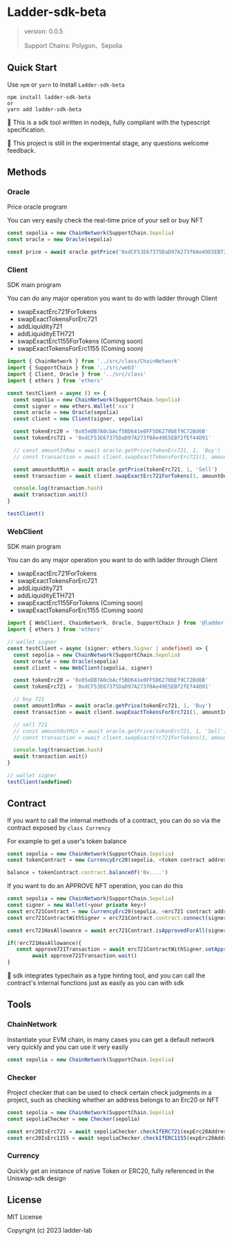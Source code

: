 # Ladder-sdk-beta

> version: 0.0.5
>
> Support Chains: Polygon、Sepolia

## Quick Start

Use `npm` or `yarn` to install `Ladder-sdk-beta`

```shell
npm install ladder-sdk-beta
or
yarn add ladder-sdk-beta
```

🔧 This is a sdk tool written in nodejs, fully compliant with the typescript specification.

🧪 This project is still in the experimental stage, any questions welcome feedback.

## Methods

### Oracle

Price oracle program

You can very easily check the real-time price of your sell or buy NFT

```ts
const sepolia = new ChainNetwork(SupportChain.Sepolia)
const oracle = new Oracle(sepolia)

const price = await oracle.getPrice('0xdCF53E67375DaD97A273f0Ae49E5EBf2fEf44D91', 1, 'Sell')
```

### Client

SDK main program

You can do any major operation you want to do with ladder through Client

- swapExactErc721ForTokens
- swapExactTokensForErc721
- addLiquidity721
- addLiquidityETH721
- swapExactErc1155ForTokens (Coming soon)
- swapExactTokensForErc1155 (Coming soon)

```ts
import { ChainNetwork } from '../src/class/ChainNetwork'
import { SupportChain } from '../src/web3'
import { Client, Oracle } from '../src/class'
import { ethers } from 'ethers'

const testClient = async () => {
  const sepolia = new ChainNetwork(SupportChain.Sepolia)
  const signer = new ethers.Wallet('xxx')
  const oracle = new Oracle(sepolia)
  const client = new Client(signer, sepolia)

  const tokenErc20 = '0x85eDB7A0cbAcf5BD641e0FF5D6270bEf9C72Bd6B'
  const tokenErc721 = '0xdCF53E67375DaD97A273f0Ae49E5EBf2fEf44D91'

  // const amountInMax = await oracle.getPrice(tokenErc721, 1, 'Buy')
  // const transaction = await client.swapExactTokensForErc721(1, amountInMax, [tokenErc20, tokenErc721])

  const amountOutMin = await oracle.getPrice(tokenErc721, 1, 'Sell')
  const transaction = await client.swapExactErc721ForTokens(1, amountOutMin, [tokenErc721, tokenErc20])

  console.log(transaction.hash)
  await transaction.wait()
}

testClient()
```

### WebClient

SDK main program

You can do any major operation you want to do with ladder through Client

- swapExactErc721ForTokens
- swapExactTokensForErc721
- addLiquidity721
- addLiquidityETH721
- swapExactErc1155ForTokens (Coming soon)
- swapExactTokensForErc1155 (Coming soon)

```ts
import { WebClient, ChainNetwork, Oracle, SupportChain } from '@ladder-team/sdk'
import { ethers } from 'ethers'

// wallet signer
const testClient = async (signer: ethers.Signer | undefined) => {
  const sepolia = new ChainNetwork(SupportChain.Sepolia)
  const oracle = new Oracle(sepolia)
  const client = new WebClient(sepolia, signer)

  const tokenErc20 = '0x85eDB7A0cbAcf5BD641e0FF5D6270bEf9C72Bd6B'
  const tokenErc721 = '0xdCF53E67375DaD97A273f0Ae49E5EBf2fEf44D91'

  // buy 721
  const amountInMax = await oracle.getPrice(tokenErc721, 1, 'Buy')
  const transaction = await client.swapExactTokensForErc721(1, amountInMax, [tokenErc20, tokenErc721])

  // sell 721
  // const amountOutMin = await oracle.getPrice(tokenErc721, 1, 'Sell')
  // const transaction = await client.swapExactErc721ForTokens(1, amountOutMin, [tokenErc721, tokenErc20])

  console.log(transaction.hash)
  await transaction.wait()
}

// wallet signer
testClient(undefined)
```

## Contract

If you want to call the internal methods of a contract, you can do so via the contract exposed by `class Currency`

For example to get a user's token balance

```ts
const sepolia = new ChainNetwork(SupportChain.Sepolia)
const tokenContract = new CurrencyErc20(sepolia, <token contract address>)

balance = tokenContract.contract.balanceOf('0x....')
```

If you want to do an APPROVE NFT operation, you can do this

```ts
const sepolia = new ChainNetwork(SupportChain.Sepolia)
const signer = new Wallet(<your private key>)
const erc721Contract = new CurrencyErc20(sepolia, <erc721 contract address>)
const erc721ContractWithSigner = erc721Contract.contract.connect(signer)

const erc721HasAllowance = await erc721Contract.isApprovedForAll(signer.address, RouteErc721Address[SupportChain.Sepolia])

if(!erc721HasAllowance){
   const approve721Transaction = await erc721ContractWithSigner.setApprovalForAll(RouteErc721Address[SupportChain.Sepolia], true)
        await approve721Transaction.wait()
}
```

🔔 sdk integrates typechain as a type hinting tool, and you can call the contract's internal functions just as easily as you can with sdk

## Tools

### ChainNetwork

Instantiate your EVM chain, in many cases you can get a default network very quickly and you can use it very easily

```ts
const sepolia = new ChainNetwork(SupportChain.Sepolia)
```

### Checker

Project checker that can be used to check certain check judgments in a project, such as checking whether an address belongs to an Erc20 or NFT

```ts
const sepolia = new ChainNetwork(SupportChain.Sepolia)
const sepoliaChecker = new Checker(sepolia)

const erc20IsErc721 = await sepoliaChecker.checkIfERC721(expErc20Address)
const erc20IsErc1155 = await sepoliaChecker.checkIfERC1155(expErc20Address)
```

### Currency

Quickly get an instance of native Token or ERC20, fully referenced in the Uniswap-sdk design

## License

MIT License

Copyright (c) 2023 ladder-lab
